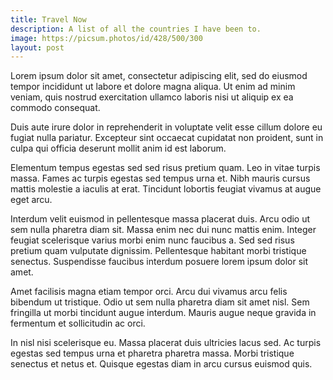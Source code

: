 ```yaml
---
title: Travel Now
description: A list of all the countries I have been to.
image: https://picsum.photos/id/428/500/300
layout: post
---
```


Lorem ipsum dolor sit amet, consectetur adipiscing elit, sed do eiusmod tempor incididunt ut labore et dolore magna aliqua. Ut enim ad minim veniam, quis nostrud exercitation ullamco laboris nisi ut aliquip ex ea commodo consequat. 

Duis aute irure dolor in reprehenderit in voluptate velit esse cillum dolore eu fugiat nulla pariatur. Excepteur sint occaecat cupidatat non proident, sunt in culpa qui officia deserunt mollit anim id est laborum.

Elementum tempus egestas sed sed risus pretium quam. Leo in vitae turpis massa. Fames ac turpis egestas sed tempus urna et. Nibh mauris cursus mattis molestie a iaculis at erat. Tincidunt lobortis feugiat vivamus at augue eget arcu. 


Interdum velit euismod in pellentesque massa placerat duis. Arcu odio ut sem nulla pharetra diam sit. Massa enim nec dui nunc mattis enim. Integer feugiat scelerisque varius morbi enim nunc faucibus a. Sed sed risus pretium quam vulputate dignissim. Pellentesque habitant morbi tristique senectus. Suspendisse faucibus interdum posuere lorem ipsum dolor sit amet.

Amet facilisis magna etiam tempor orci. Arcu dui vivamus arcu felis bibendum ut tristique. Odio ut sem nulla pharetra diam sit amet nisl. Sem fringilla ut morbi tincidunt augue interdum. Mauris augue neque gravida in fermentum et sollicitudin ac orci. 

In nisl nisi scelerisque eu. Massa placerat duis ultricies lacus sed. Ac turpis egestas sed tempus urna et pharetra pharetra massa. Morbi tristique senectus et netus et. Quisque egestas diam in arcu cursus euismod quis.